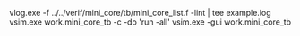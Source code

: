 vlog.exe -f ../../verif/mini_core/tb/mini_core_list.f -lint | tee example.log 
vsim.exe work.mini_core_tb -c -do 'run -all'
vsim.exe -gui work.mini_core_tb 
